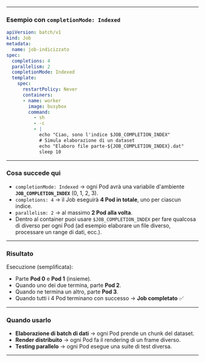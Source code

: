  
---

### Esempio con `completionMode: Indexed`

```yaml
apiVersion: batch/v1
kind: Job
metadata:
  name: job-indicizzato
spec:
  completions: 4
  parallelism: 2
  completionMode: Indexed
  template:
    spec:
      restartPolicy: Never
      containers:
      - name: worker
        image: busybox
        command:
          - sh
          - -c
          - |
            echo "Ciao, sono l'indice $JOB_COMPLETION_INDEX"
            # Simula elaborazione di un dataset
            echo "Elaboro file parte-${JOB_COMPLETION_INDEX}.dat"
            sleep 10
```

---

### Cosa succede qui

* `completionMode: Indexed` → ogni Pod avrà una variabile d'ambiente **`JOB_COMPLETION_INDEX`** (0, 1, 2, 3).
* `completions: 4` → il Job eseguirà **4 Pod in totale**, uno per ciascun indice.
* `parallelism: 2` → al massimo **2 Pod alla volta**.
* Dentro al container puoi usare `$JOB_COMPLETION_INDEX` per fare qualcosa di diverso per ogni Pod (ad esempio elaborare un file diverso, processare un range di dati, ecc.).

---

### Risultato

Esecuzione (semplificata):

* Parte **Pod 0** e **Pod 1** (insieme).
* Quando uno dei due termina, parte **Pod 2**.
* Quando ne termina un altro, parte **Pod 3**.
* Quando tutti i 4 Pod terminano con successo → **Job completato** ✅

---

### Quando usarlo

* **Elaborazione di batch di dati** → ogni Pod prende un chunk del dataset.
* **Render distribuito** → ogni Pod fa il rendering di un frame diverso.
* **Testing parallelo** → ogni Pod esegue una suite di test diversa.

---
